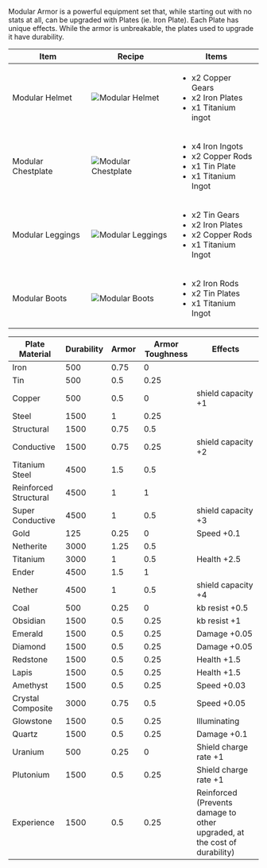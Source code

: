 Modular Armor is a powerful equipment set that, while starting out with no stats at all, can be upgraded with Plates (ie. Iron Plate). Each Plate has unique effects. While the armor is unbreakable, the plates used to upgrade it have durability.

| Item | Recipe | Items |
|------|--------|-------|
| Modular Helmet | ![Modular Helmet](https://cdn.discordapp.com/attachments/739536694398812230/879568147496173619/modular_helmet.png) | <ul><li>x2 Copper Gears</li><li>x2 Iron Plates</li><li>x1 Titanium ingot</li></ul> |
| Modular Chestplate | ![Modular Chestplate](https://cdn.discordapp.com/attachments/739536694398812230/879568160259461120/modular_chestplate.png) | <ul><li>x4 Iron Ingots</li><li>x2 Copper Rods</li><li>x1 Tin Plate</li><li>x1 Titanium Ingot</li></ul> |
| Modular  Leggings | ![Modular Leggings](https://cdn.discordapp.com/attachments/739536694398812230/879568168400597062/modular_leggings.png) | <ul><li>x2 Tin Gears</li><li>x2 Iron Plates</li><li>x2 Copper Rods</li><li>x1 Titanium Ingot</li></ul> |
| Modular Boots | ![Modular Boots](https://cdn.discordapp.com/attachments/739536694398812230/879568187618902066/modular_boots.png) | <ul><li>x2 Iron Rods</li><li>x2 Tin Plates</li><li>x1 Titanium Ingot</li></ul> |

| Plate Material | Durability | Armor | Armor Toughness | Effects |
|----------------|------------|-------|-----------------|---------|
Iron | 500 | 0.75 | 0 |  
Tin | 500 | 0.5 | 0.25 |  
Copper | 500 | 0.5 | 0 | shield capacity +1
Steel | 1500 | 1 | 0.25 |  
Structural | 1500 | 0.75 | 0.5 |  
Conductive | 1500 | 0.75 | 0.25 | shield capacity +2
Titanium Steel | 4500 | 1.5 | 0.5 |  
Reinforced Structural | 4500 | 1 | 1 |  
Super Conductive | 4500 | 1 | 0.5 | shield capacity +3
Gold | 125 | 0.25 | 0 | Speed +0.1
Netherite | 3000 | 1.25 | 0.5 |  
Titanium | 3000 | 1 | 0.5 | Health +2.5
Ender | 4500 | 1.5 | 1 |  
Nether | 4500 | 1 | 0.5 | shield capacity +4
Coal | 500 | 0.25 | 0 | kb resist +0.5
Obsidian | 1500 | 0.5 | 0.25 | kb resist +1
Emerald | 1500 | 0.5 | 0.25 | Damage +0.05
Diamond | 1500 | 0.5 | 0.25 | Damage +0.05
Redstone | 1500 | 0.5 | 0.25 | Health +1.5
Lapis | 1500 | 0.5 | 0.25 | Health +1.5
Amethyst | 1500 | 0.5 | 0.25 | Speed +0.03
Crystal Composite | 3000 | 0.75 | 0.5 | Speed +0.05
Glowstone | 1500 | 0.5 | 0.25 | Illuminating
Quartz | 1500 | 0.5 | 0.25 | Damage +0.1
Uranium | 500 | 0.25 | 0 | Shield charge rate +1
Plutonium | 1500 | 0.5 | 0.25 | Shield charge rate +1
Experience | 1500 | 0.5 | 0.25 | Reinforced (Prevents damage to other upgraded, at the cost of durability)
